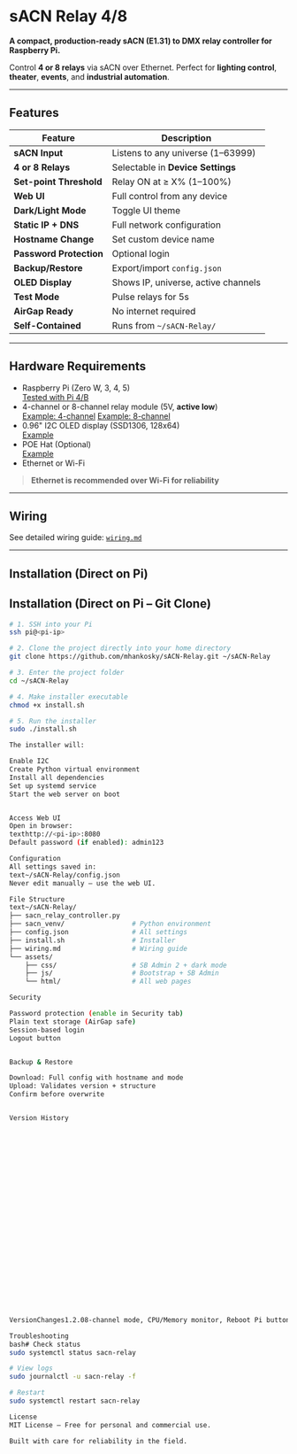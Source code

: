 # sACN Relay 4/8

**A compact, production-ready sACN (E1.31) to DMX relay controller for Raspberry Pi.**

Control **4 or 8 relays** via sACN over Ethernet. Perfect for **lighting control**, **theater**, **events**, and **industrial automation**.

---

## Features

| Feature | Description |
|-------|-----------|
| **sACN Input** | Listens to any universe (1–63999) |
| **4 or 8 Relays** | Selectable in **Device Settings** |
| **Set-point Threshold** | Relay ON at ≥ X% (1–100%) |
| **Web UI** | Full control from any device |
| **Dark/Light Mode** | Toggle UI theme |
| **Static IP + DNS** | Full network configuration |
| **Hostname Change** | Set custom device name |
| **Password Protection** | Optional login |
| **Backup/Restore** | Export/import `config.json` |
| **OLED Display** | Shows IP, universe, active channels |
| **Test Mode** | Pulse relays for 5s |
| **AirGap Ready** | No internet required |
| **Self-Contained** | Runs from `~/sACN-Relay/` |

---

## Hardware Requirements

- Raspberry Pi (Zero W, 3, 4, 5)  
  [Tested with Pi 4/B](https://www.amazon.com/Raspberry-Model-2019-Quad-Bluetooth/dp/B07TC2BK1X)
- 4-channel or 8-channel relay module (5V, **active low**)  
  [Example: 4-channel](https://www.amazon.com/dp/B00KTEN3TM)
  [Example: 8-channel](https://www.amazon.com/DEVMO-Electrical-Equipments-Optocoupler-Compatible/dp/B08TMN8KN6)
- 0.96" I2C OLED display (SSD1306, 128x64)  
  [Example](https://www.amazon.com/UCTRONICS-SSD1306-Self-Luminous-Display-Raspberry/dp/B072Q2X2LL)
- POE Hat (Optional)  
  [Example](https://www.amazon.com/dp/B0928ZD7QQ)
- Ethernet or Wi-Fi

> **Ethernet is recommended over Wi-Fi for reliability**

---

## Wiring

See detailed wiring guide: [`wiring.md`](wiring.md)

---

## Installation (Direct on Pi)
## Installation (Direct on Pi – Git Clone)

```bash
# 1. SSH into your Pi
ssh pi@<pi-ip>

# 2. Clone the project directly into your home directory
git clone https://github.com/mhankosky/sACN-Relay.git ~/sACN-Relay

# 3. Enter the project folder
cd ~/sACN-Relay

# 4. Make installer executable
chmod +x install.sh

# 5. Run the installer
sudo ./install.sh

The installer will:

Enable I2C
Create Python virtual environment
Install all dependencies
Set up systemd service
Start the web server on boot


Access Web UI
Open in browser:
texthttp://<pi-ip>:8080
Default password (if enabled): admin123

Configuration
All settings saved in:
text~/sACN-Relay/config.json
Never edit manually — use the web UI.

File Structure
text~/sACN-Relay/
├── sacn_relay_controller.py
├── sacn_venv/                 # Python environment
├── config.json                # All settings
├── install.sh                 # Installer
├── wiring.md                  # Wiring guide
└── assets/
    ├── css/                   # SB Admin 2 + dark mode
    ├── js/                    # Bootstrap + SB Admin
    └── html/                  # All web pages

Security

Password protection (enable in Security tab)
Plain text storage (AirGap safe)
Session-based login
Logout button


Backup & Restore

Download: Full config with hostname and mode
Upload: Validates version + structure
Confirm before overwrite


Version History

























VersionChanges1.2.08-channel mode, CPU/Memory monitor, Reboot Pi button1.1.4DNS1/DNS2, partial config save1.1.0Dark mode, security, backup1.0.1Initial release

Troubleshooting
bash# Check status
sudo systemctl status sacn-relay

# View logs
sudo journalctl -u sacn-relay -f

# Restart
sudo systemctl restart sacn-relay

License
MIT License — Free for personal and commercial use.

Built with care for reliability in the field.
